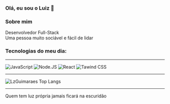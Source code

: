 ### Olá, eu sou o Luiz 🙂

### Sobre mim 
Desenvolvedor Full-Stack
<br/>
Uma pessoa muito sociável e fácil de lidar

### Tecnologias do meu dia:
<div>
<hr/>

![JavaScript](https://img.shields.io/badge/JavaScript-323330?style=for-the-badge&logo=javascript&logoColor=F7DF1E)
![Node.JS](https://img.shields.io/badge/Node.js-43853D?style=for-the-badge&logo=node.js&logoColor=white)
![React](https://img.shields.io/badge/React-20232A?style=for-the-badge&logo=react&logoColor=61DAFB)
![Tawind CSS](https://img.shields.io/badge/Tailwind_CSS-38B2AC?style=for-the-badge&logo=tailwind-css&logoColor=white)
</div>

<hr>

![LzGuimaraes Top Langs](https://github-readme-stats.vercel.app/api/top-langs/?username=LzGuimaraes&hide_progress=true)
<hr>

Quem tem luz própria jamais ficará na escuridão
